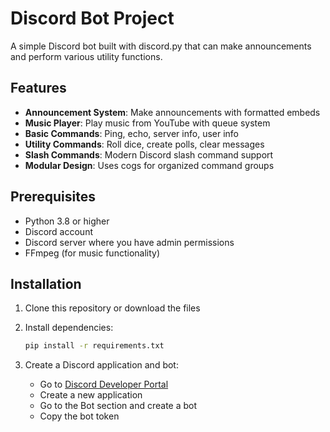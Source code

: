 # Discord Bot Project

A simple Discord bot built with discord.py that can make announcements and perform various utility functions.

## Features

- **Announcement System**: Make announcements with formatted embeds
- **Music Player**: Play music from YouTube with queue system
- **Basic Commands**: Ping, echo, server info, user info
- **Utility Commands**: Roll dice, create polls, clear messages
- **Slash Commands**: Modern Discord slash command support
- **Modular Design**: Uses cogs for organized command groups

## Prerequisites

- Python 3.8 or higher
- Discord account
- Discord server where you have admin permissions
- FFmpeg (for music functionality)

## Installation

1. Clone this repository or download the files
2. Install dependencies:
   ```bash
   pip install -r requirements.txt
   ```
3. Create a Discord application and bot:

   - Go to [Discord Developer Portal](https://discord.com/developers/applications)
   - Create a new application
   - Go to the Bot section and create a bot
   - Copy the bot token

4. Configure the bot:

   - Rename `.env.example` to `.env` (or create a new `.env` file)
   - Add your bot token to the `.env` file:
     ```
     DISCORD_TOKEN=your_bot_token_here
     ```

5. Invite the bot to your server:
   - In the Developer Portal, go to OAuth2 → URL Generator
   - Select `bot` and `applications.commands` scopes
   - Select necessary permissions (Send Messages, Read Message History, etc.)
   - Use the generated URL to invite the bot

## Usage

Run the bot:

```bash
python bot.py
```

## Available Commands

### Text Commands (prefix: `!`)

- `!announce <message>` - Make an announcement
- `!ping` - Check bot latency
- `!echo <message>` - Repeat a message
- `!serverinfo` - Get server information
- `!userinfo [@user]` - Get user information
- `!roll [NdN]` - Roll dice (e.g., 2d6)
- `!choose <option1> <option2> ...` - Choose between options
- `!poll <question>` - Create a yes/no poll
- `!avatar [@user]` - Get user's avatar
- `!clear <amount>` - Clear messages (requires permissions)
- `!help` - Show all commands

### Music Commands (prefix: `!`)

- `!play <song/URL>` - Play music from YouTube
- `!pause` - Pause current song
- `!resume` - Resume playback
- `!skip` - Skip current song
- `!stop` - Stop music and clear queue
- `!queue` - Show music queue
- `!nowplaying` - Show current song
- `!volume <0-100>` - Set volume
- `!join` - Join voice channel
- `!leave` - Leave voice channel

### Slash Commands

- `/hello` - Say hello
- `/say <message>` - Make the bot say something
- `/announce_slash <message> [channel]` - Announce with channel selection

## Project Structure

```
discord-bot/
├── .env                 # Environment variables
├── .gitignore          # Git ignore file
├── requirements.txt    # Dependencies
├── config.py          # Configuration
├── bot.py             # Main bot file
├── cogs/              # Command modules
│   └── general.py     # General commands
└── README.md          # This file
```

## Customization

- Edit `config.py` to change bot settings
- Add new commands in `bot.py` or create new cogs
- Modify embed colors and formatting in the command functions

## Security

- Never share your bot token
- Keep `.env` in `.gitignore`
- Use environment variables for sensitive data

## Troubleshooting

- **Bot not responding**: Check if MESSAGE_CONTENT intent is enabled
- **Slash commands not showing**: Wait a few minutes or restart Discord
- **Permission errors**: Ensure bot has proper permissions in the server
- **No audio when playing music**: Ensure FFmpeg is installed and in PATH
- **Music commands not working**: Install with `pip install discord.py[voice]`

## License

This project is open source and available for educational purposes.
